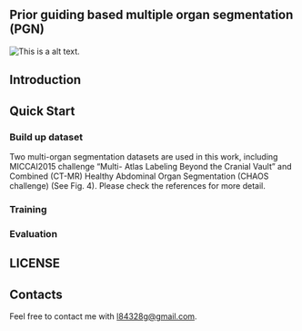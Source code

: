 
## Prior guiding based multiple organ segmentation (PGN)

![This is a alt text.](/image/sample.png "This is a sample image.")



## Introduction


## Quick Start
### Build up dataset
Two multi-organ segmentation datasets are used in this work, including MICCAI2015 
challenge “Multi- Atlas Labeling Beyond the Cranial Vault” and Combined (CT-MR) Healthy Abdominal Organ Segmentation (CHAOS challenge) (See Fig. 4). Please check the references for more detail.
### Training

### Evaluation

## LICENSE


## Contacts
Feel free to contact me with l84328g@gmail.com.
## 
